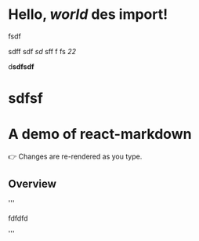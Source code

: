# Hello, _world_ des import!

fsdf

sdff  sdf  _sd_
sff
f  fs   *22*
    
d**sdfsdf**

# sdfsf

# A demo of react-markdown

👉 Changes are re-rendered as you type.

## Overview


'''

fdfdfd

'''